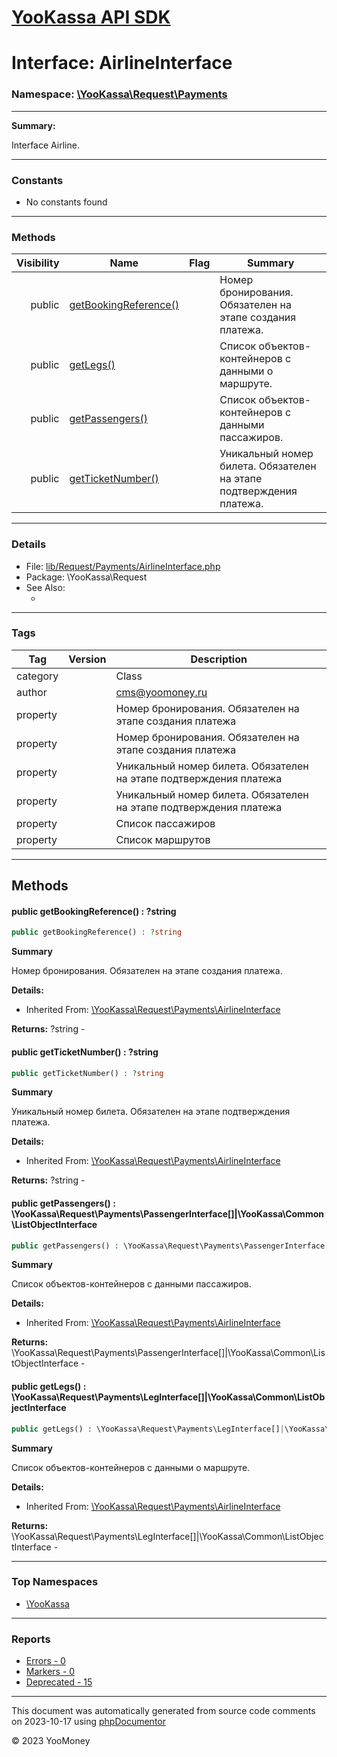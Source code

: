 # [YooKassa API SDK](../home.md)

# Interface: AirlineInterface
### Namespace: [\YooKassa\Request\Payments](../namespaces/yookassa-request-payments.md)
---
**Summary:**

Interface Airline.

---
### Constants
* No constants found

---
### Methods
| Visibility | Name | Flag | Summary |
| ----------:| ---- | ---- | ------- |
| public | [getBookingReference()](../classes/YooKassa-Request-Payments-AirlineInterface.md#method_getBookingReference) |  | Номер бронирования. Обязателен на этапе создания платежа. |
| public | [getLegs()](../classes/YooKassa-Request-Payments-AirlineInterface.md#method_getLegs) |  | Список объектов-контейнеров с данными о маршруте. |
| public | [getPassengers()](../classes/YooKassa-Request-Payments-AirlineInterface.md#method_getPassengers) |  | Список объектов-контейнеров с данными пассажиров. |
| public | [getTicketNumber()](../classes/YooKassa-Request-Payments-AirlineInterface.md#method_getTicketNumber) |  | Уникальный номер билета. Обязателен на этапе подтверждения платежа. |

---
### Details
* File: [lib/Request/Payments/AirlineInterface.php](../../lib/Request/Payments/AirlineInterface.php)
* Package: \YooKassa\Request
* See Also:
  * [](https://yookassa.ru/developers/api)

---
### Tags
| Tag | Version | Description |
| --- | ------- | ----------- |
| category |  | Class |
| author |  | cms@yoomoney.ru |
| property |  | Номер бронирования. Обязателен на этапе создания платежа |
| property |  | Номер бронирования. Обязателен на этапе создания платежа |
| property |  | Уникальный номер билета. Обязателен на этапе подтверждения платежа |
| property |  | Уникальный номер билета. Обязателен на этапе подтверждения платежа |
| property |  | Список пассажиров |
| property |  | Список маршрутов |

---
## Methods
<a name="method_getBookingReference" class="anchor"></a>
#### public getBookingReference() : ?string

```php
public getBookingReference() : ?string
```

**Summary**

Номер бронирования. Обязателен на этапе создания платежа.

**Details:**
* Inherited From: [\YooKassa\Request\Payments\AirlineInterface](../classes/YooKassa-Request-Payments-AirlineInterface.md)

**Returns:** ?string - 


<a name="method_getTicketNumber" class="anchor"></a>
#### public getTicketNumber() : ?string

```php
public getTicketNumber() : ?string
```

**Summary**

Уникальный номер билета. Обязателен на этапе подтверждения платежа.

**Details:**
* Inherited From: [\YooKassa\Request\Payments\AirlineInterface](../classes/YooKassa-Request-Payments-AirlineInterface.md)

**Returns:** ?string - 


<a name="method_getPassengers" class="anchor"></a>
#### public getPassengers() : \YooKassa\Request\Payments\PassengerInterface[]|\YooKassa\Common\ListObjectInterface

```php
public getPassengers() : \YooKassa\Request\Payments\PassengerInterface[]|\YooKassa\Common\ListObjectInterface
```

**Summary**

Список объектов-контейнеров с данными пассажиров.

**Details:**
* Inherited From: [\YooKassa\Request\Payments\AirlineInterface](../classes/YooKassa-Request-Payments-AirlineInterface.md)

**Returns:** \YooKassa\Request\Payments\PassengerInterface[]|\YooKassa\Common\ListObjectInterface - 


<a name="method_getLegs" class="anchor"></a>
#### public getLegs() : \YooKassa\Request\Payments\LegInterface[]|\YooKassa\Common\ListObjectInterface

```php
public getLegs() : \YooKassa\Request\Payments\LegInterface[]|\YooKassa\Common\ListObjectInterface
```

**Summary**

Список объектов-контейнеров с данными о маршруте.

**Details:**
* Inherited From: [\YooKassa\Request\Payments\AirlineInterface](../classes/YooKassa-Request-Payments-AirlineInterface.md)

**Returns:** \YooKassa\Request\Payments\LegInterface[]|\YooKassa\Common\ListObjectInterface - 




---

### Top Namespaces

* [\YooKassa](../namespaces/yookassa.md)

---

### Reports
* [Errors - 0](../reports/errors.md)
* [Markers - 0](../reports/markers.md)
* [Deprecated - 15](../reports/deprecated.md)

---

This document was automatically generated from source code comments on 2023-10-17 using [phpDocumentor](http://www.phpdoc.org/)

&copy; 2023 YooMoney